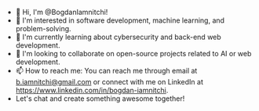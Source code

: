 - 👋 Hi, I'm @BogdanIamnitchi!
- 👀 I'm interested in software development, machine learning, and problem-solving.
- 🌱 I'm currently learning about cybersecurity and back-end web development.
- 💞️ I'm looking to collaborate on open-source projects related to AI or web development.
- 📫 How to reach me: You can reach me through email at b.iamnitchi@gmail.com or connect with me on LinkedIn at https://www.linkedin.com/in/bogdan-iamnitchi. 
- Let's chat and create something awesome together!


<!---
BogdanIamnitchi/BogdanIamnitchi is a ✨ special ✨ repository because its `README.md` (this file) appears on your GitHub profile.
You can click the Preview link to take a look at your changes.
--->
